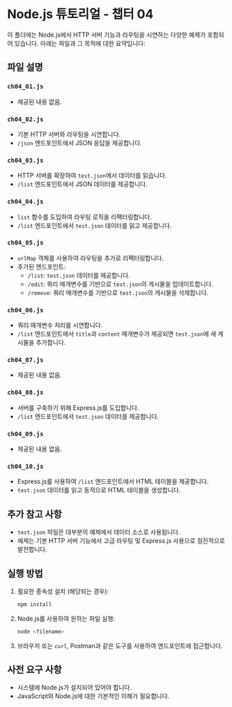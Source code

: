 # Node.js 튜토리얼 - 챕터 04

이 폴더에는 Node.js에서 HTTP 서버 기능과 라우팅을 시연하는 다양한 예제가 포함되어 있습니다. 아래는 파일과 그 목적에 대한 요약입니다:

## 파일 설명

### `ch04_01.js`

- 제공된 내용 없음.

### `ch04_02.js`

- 기본 HTTP 서버와 라우팅을 시연합니다.
- `/json` 엔드포인트에서 JSON 응답을 제공합니다.

### `ch04_03.js`

- HTTP 서버를 확장하여 `test.json`에서 데이터를 읽습니다.
- `/list` 엔드포인트에서 JSON 데이터를 제공합니다.

### `ch04_04.js`

- `list` 함수를 도입하여 라우팅 로직을 리팩터링합니다.
- `/list` 엔드포인트에서 `test.json` 데이터를 읽고 제공합니다.

### `ch04_05.js`

- `urlMap` 객체를 사용하여 라우팅을 추가로 리팩터링합니다.
- 추가된 엔드포인트:
  - `/list`: `test.json` 데이터를 제공합니다.
  - `/edit`: 쿼리 매개변수를 기반으로 `test.json`의 게시물을 업데이트합니다.
  - `/remove`: 쿼리 매개변수를 기반으로 `test.json`의 게시물을 삭제합니다.

### `ch04_06.js`

- 쿼리 매개변수 처리를 시연합니다.
- `/list` 엔드포인트에서 `title`과 `content` 매개변수가 제공되면 `test.json`에 새 게시물을 추가합니다.

### `ch04_07.js`

- 제공된 내용 없음.

### `ch04_08.js`

- 서버를 구축하기 위해 Express.js를 도입합니다.
- `/list` 엔드포인트에서 `test.json` 데이터를 제공합니다.

### `ch04_09.js`

- 제공된 내용 없음.

### `ch04_10.js`

- Express.js를 사용하여 `/list` 엔드포인트에서 HTML 테이블을 제공합니다.
- `test.json` 데이터를 읽고 동적으로 HTML 테이블을 생성합니다.

## 추가 참고 사항

- `test.json` 파일은 대부분의 예제에서 데이터 소스로 사용됩니다.
- 예제는 기본 HTTP 서버 기능에서 고급 라우팅 및 Express.js 사용으로 점진적으로 발전합니다.

## 실행 방법

1. 필요한 종속성 설치 (해당되는 경우):
   ```bash
   npm install
   ```
2. Node.js를 사용하여 원하는 파일 실행:
   ```bash
   node <filename>
   ```
3. 브라우저 또는 `curl`, Postman과 같은 도구를 사용하여 엔드포인트에 접근합니다.

## 사전 요구 사항

- 시스템에 Node.js가 설치되어 있어야 합니다.
- JavaScript와 Node.js에 대한 기본적인 이해가 필요합니다.

